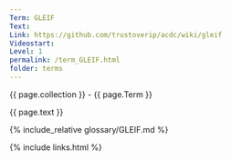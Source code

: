 ```yaml
---
Term: GLEIF
Text: 
Link: https://github.com/trustoverip/acdc/wiki/gleif
Videostart: 
Level: 1
permalink: /term_GLEIF.html
folder: terms
---
```


{{ page.collection }} - {{ page.Term }}

   {{ page.text }}

{% include_relative glossary/GLEIF.md %}

 {% include links.html %} 
